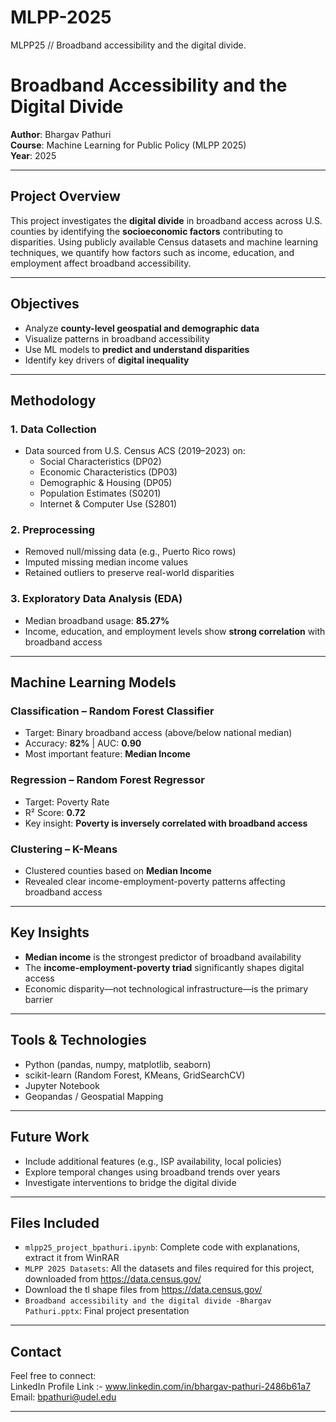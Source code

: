 # MLPP-2025
MLPP25 // Broadband accessibility and the digital divide.


# Broadband Accessibility and the Digital Divide

**Author**: Bhargav Pathuri  
**Course**: Machine Learning for Public Policy (MLPP 2025)  
**Year**: 2025  

---

##  Project Overview

This project investigates the **digital divide** in broadband access across U.S. counties by identifying the **socioeconomic factors** contributing to disparities. Using publicly available Census datasets and machine learning techniques, we quantify how factors such as income, education, and employment affect broadband accessibility.

---

##  Objectives

- Analyze **county-level geospatial and demographic data**
- Visualize patterns in broadband accessibility
- Use ML models to **predict and understand disparities**
- Identify key drivers of **digital inequality**

---

##  Methodology

### 1. **Data Collection**
- Data sourced from U.S. Census ACS (2019–2023) on:
  - Social Characteristics (DP02)
  - Economic Characteristics (DP03)
  - Demographic & Housing (DP05)
  - Population Estimates (S0201)
  - Internet & Computer Use (S2801)

### 2. **Preprocessing**
- Removed null/missing data (e.g., Puerto Rico rows)
- Imputed missing median income values
- Retained outliers to preserve real-world disparities

### 3. **Exploratory Data Analysis (EDA)**
- Median broadband usage: **85.27%**
- Income, education, and employment levels show **strong correlation** with broadband access

---

##  Machine Learning Models

###  **Classification – Random Forest Classifier**
- Target: Binary broadband access (above/below national median)
- Accuracy: **82%** | AUC: **0.90**
- Most important feature: **Median Income**

###  **Regression – Random Forest Regressor**
- Target: Poverty Rate  
- R² Score: **0.72**  
- Key insight: **Poverty is inversely correlated with broadband access**

###  **Clustering – K-Means**
- Clustered counties based on **Median Income**
- Revealed clear income-employment-poverty patterns affecting broadband access

---

##  Key Insights

- **Median income** is the strongest predictor of broadband availability
- The **income-employment-poverty triad** significantly shapes digital access
- Economic disparity—not technological infrastructure—is the primary barrier

---

##  Tools & Technologies

- Python (pandas, numpy, matplotlib, seaborn)
- scikit-learn (Random Forest, KMeans, GridSearchCV)
- Jupyter Notebook
- Geopandas / Geospatial Mapping

---

##  Future Work

- Include additional features (e.g., ISP availability, local policies)
- Explore temporal changes using broadband trends over years
- Investigate interventions to bridge the digital divide

---

##  Files Included

- `mlpp25_project_bpathuri.ipynb`: Complete code with explanations, extract it from WinRAR
- `MLPP 2025 Datasets`: All the datasets and files required for this project, downloaded from https://data.census.gov/
- Download the tl shape files from https://data.census.gov/
- `Broadband accessibility and the digital divide -Bhargav Pathuri.pptx`: Final project presentation

---

##  Contact

Feel free to connect:  
LinkedIn Profile Link :- www.linkedin.com/in/bhargav-pathuri-2486b61a7
Email: bpathuri@udel.edu

---

